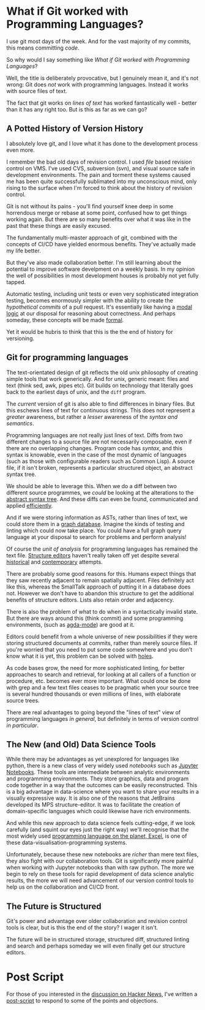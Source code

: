# What if Git worked with Programming Languages?

I use git most days of the week. And for the vast majority of my
commits, this means committing *code*.

So why would I say something like *What if Git worked with Programming
Languages*?

Well, the title is deliberately provocative, but I genuinely mean it,
and it's not wrong: Git does *not* work with programming
languages. Instead it works with source files of text.

The fact that git works on *lines of text* has worked fantastically
well - better than it has any right too. But is this as far as we can
go?

## A Potted History of Version History

I absolutely love git, and I love what it has done to the
development process even more.

I remember the bad old days of revision control. I used *file* based
revision control on VMS. I've used CVS, subversion (svn), and visual
source safe in development environments. The pain and torment these
systems caused me has been quite successfully sublimated into my
unconscious mind, only rising to the surface when I'm forced to think
about the history of revision control.

Git is not without its pains - you'll find yourself knee deep in some
horrendous merge or rebase at some point, confused how to get things
working again. But there are so many benefits over what it was like in
the past that these things are easily excused.

The fundamentally multi-master approach of git, combined with the
concepts of CI/CD have yielded enormous benefits. They've actually
made my life better.

But they've also made collaboration better. I'm still learning about
the potential to improve software develpment on a weekly
basis. In my opinion the well of possibilities in most development
houses is probably not yet fully tapped.

Automatic testing, including unit tests or even very sophisticated
integration testing, becomes enormously simpler with the ability to
create the *hypothetical commits* of a pull request. It's essentially
like having a [modal
logic](https://en.wikipedia.org/wiki/Possible_world) at our disposal
for reasoning about correctness. And perhaps someday, these concepts
will be made [formal](https://dl.acm.org/doi/pdf/10.1145/2661136.2661137).

Yet it would be hubris to think that this is the the end of history
for versioning.

## Git for programming languages

The text-orientated design of git reflects the old unix philosophy of
creating simple tools that work generically. And for unix, generic
meant: files and text (think sed, awk, pipes etc).  Git builds on
technology that literally goes back to the earliest days of unix, and
the `diff` program.

The *current* version of git is also able to find differences in
binary files. But this eschews lines of text for continuous
strings. This does not represent a *greater* awareness, but rather a
*lesser* awareness of the *syntax and semantics*.

Programming languages are not really just lines of text. Diffs from
two different changes to a source file are not necessarily composable,
even if there are no overlapping changes. Program code has *syntax*,
and this syntax is knowable, even in the case of the most dynamic of
languages (such as those with configurable readers such as Common
Lisp). A source file, if it isn't broken, represents a particular
structured object, an abstract syntax tree.

We should be able to leverage this. When we do a diff between two
different source programmes, we *could* be looking at the alterations
to the [abstract syntax
tree](https://www.andres-loeh.de/GDiff.html). And these diffs can even
be found, communicated and applied
[efficiently](https://dl.acm.org/doi/10.1145/3341717).

And if we were storing information as ASTs, rather than lines of text,
we could store them in a [graph
database](http://terminusdb.com). Imagine the kinds of testing and
linting which could now take place. You could have a full graph query
language at your disposal to search for problems and perform analysis!

Of course the *unit of analysis* for programming languages has
remained the text file. [Structure
editors](https://en.wikipedia.org/wiki/Structure_editor) haven't
really taken off yet despite several
[historical](https://larrymasinter.net/interlisp-ieee.pdf) and
[contemporary](https://github.com/JetBrains/MPS) attempts.

There are probably some good reasons for this. Humans expect things
that they saw recently adjacent to remain spatially adjacent. Files
definitely act like this, whereas the SmallTalk approach of putting it
in a database does not. However we don't have to abandon this
structure to  get the additional benefits of structure editors. Lists also
retain order and adjacency.

There is also the problem of what to do when in a syntactically
invalid state. But there are ways around this (think commit) and some
programming environments, (such as
[agda-mode](https://agda.readthedocs.io/en/v2.6.0.1/tools/emacs-mode.html))
are good at it.

Editors could benefit from a whole universe of new possibilities if
they were storing structured documents at commits, rather than merely
source files. If you're worried that you need to put some code
somewhere and you don't know what it is yet, this problem can be
solved with
[holes](https://jfdm.github.io/post/2020-07-09-Programming-with-holes.html).

As code bases grow, the need for more sophisticated linting, for
better approaches to search and retrieval, for looking at all callers
of a function or procedure, etc. becomes ever more important. What
could once be done with grep and a few text files ceases to be
pragmatic when your source tree is several hundred thousands or even
millions of lines, with elaborate source trees.

There are real advantages to going beyond the "lines of text" view of
programming languages *in general*, but definitely in terms of version
control *in particular*.

## The New (and Old) Data Science Tools

While there may be advantages as yet unexplored for languages like
python, there is a new class of very widely used *notebooks* such as
[Jupyter Notebooks](https://jupyter.org/). These tools are
intermediate between analytic environments and programming
environments. They store graphics, data and program code together in a
way that the outcomes can be easily reconstructed. This is a big
advantage in data-science where you want to share your results in a
visually expressive way. It is also one of the reasons that JetBrains
developed its MPS structure-editor. It was to facilitate the creation
of domain-specific languages which could likewise have rich
environments.

And while this new approach to data science feels cutting-edge, if we
look carefully (and squint our eyes just the right way) we'll
recognise that the most widely used [programming language on the
planet, Excel](https://github.com/GavinMendelGleason/excel_as_code), is
one of these data-visualisation-programming systems.

Unfortunately, because these new notebooks are *richer* than mere text
files, they also fight with our collaboration tools. Git is
significantly more painful when working with Jupyter notebooks than
with raw python. The more we begin to rely on these tools for rapid
development of data science analytic results, the more we will need
advancement of our version control tools to help us on the
collaboration and CI/CD front.

## The Future is Structured

Git's power and advantage over older collaboration and revision
control tools is clear, but is this the end of the story? I wager it
isn't.

The future will be in structured storage, structured diff, structured
linting and search and perhaps someday we will even finally get our
structure editors.

# Post Script

For those of you interested in the [discussion on Hacker
News](https://news.ycombinator.com/item?id=28670372), I've written a
[post-script](./IS_IT_TEXT.md) to respond to some of the points and
objections.
